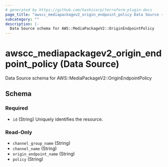 ```yaml
---
# generated by https://github.com/hashicorp/terraform-plugin-docs
page_title: "awscc_mediapackagev2_origin_endpoint_policy Data Source - terraform-provider-awscc"
subcategory: ""
description: |-
  Data Source schema for AWS::MediaPackageV2::OriginEndpointPolicy
---
```


# awscc_mediapackagev2_origin_endpoint_policy (Data Source)

Data Source schema for AWS::MediaPackageV2::OriginEndpointPolicy



<!-- schema generated by tfplugindocs -->
## Schema

### Required

- `id` (String) Uniquely identifies the resource.

### Read-Only

- `channel_group_name` (String)
- `channel_name` (String)
- `origin_endpoint_name` (String)
- `policy` (String)
